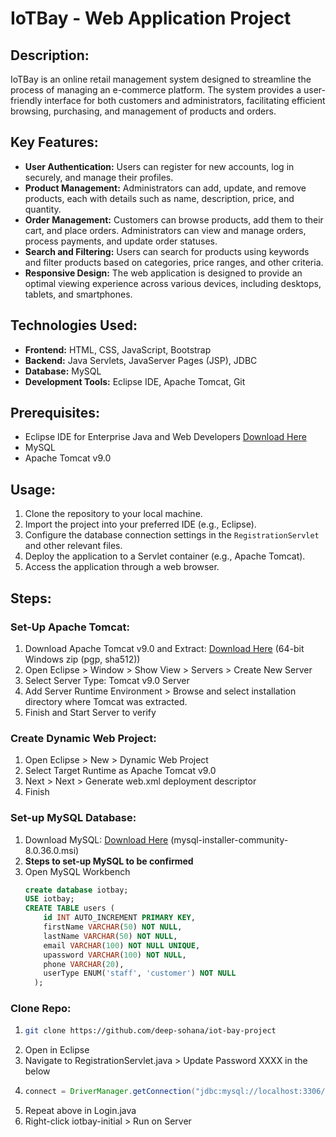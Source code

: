 # IoTBay - Web Application Project

## Description:
IoTBay is an online retail management system designed to streamline the process of managing an e-commerce platform. The system provides a user-friendly interface for both customers and administrators, facilitating efficient browsing, purchasing, and management of products and orders.

## Key Features:
- **User Authentication:** Users can register for new accounts, log in securely, and manage their profiles.
- **Product Management:** Administrators can add, update, and remove products, each with details such as name, description, price, and quantity.
- **Order Management:** Customers can browse products, add them to their cart, and place orders. Administrators can view and manage orders, process payments, and update order statuses.
- **Search and Filtering:** Users can search for products using keywords and filter products based on categories, price ranges, and other criteria.
- **Responsive Design:** The web application is designed to provide an optimal viewing experience across various devices, including desktops, tablets, and smartphones.

## Technologies Used:
- **Frontend:** HTML, CSS, JavaScript, Bootstrap
- **Backend:** Java Servlets, JavaServer Pages (JSP), JDBC
- **Database:** MySQL
- **Development Tools:** Eclipse IDE, Apache Tomcat, Git

## Prerequisites:
- Eclipse IDE for Enterprise Java and Web Developers [Download Here](https://www.eclipse.org/downloads/packages/release/2024-03/r/eclipse-ide-enterprise-java-and-web-developers)
- MySQL
- Apache Tomcat v9.0

## Usage:
1. Clone the repository to your local machine.
2. Import the project into your preferred IDE (e.g., Eclipse).
3. Configure the database connection settings in the `RegistrationServlet` and other relevant files.
4. Deploy the application to a Servlet container (e.g., Apache Tomcat).
5. Access the application through a web browser.

## Steps:

### Set-Up Apache Tomcat:
1. Download Apache Tomcat v9.0 and Extract: [Download Here](https://tomcat.apache.org/download-90.cgi) (64-bit Windows zip (pgp, sha512))
2. Open Eclipse > Window > Show View > Servers > Create New Server
3. Select Server Type: Tomcat v9.0 Server
4. Add Server Runtime Environment > Browse and select installation directory where Tomcat was extracted.
5. Finish and Start Server to verify

### Create Dynamic Web Project:
1. Open Eclipse > New > Dynamic Web Project
2. Select Target Runtime as Apache Tomcat v9.0
3. Next > Next > Generate web.xml deployment descriptor
4. Finish

### Set-up MySQL Database:
1. Download MySQL: [Download Here](https://dev.mysql.com/downloads/installer/) (mysql-installer-community-8.0.36.0.msi)
2. **Steps to set-up MySQL to be confirmed**
3. Open MySQL Workbench
    ```sql
    create database iotbay;
    USE iotbay;
    CREATE TABLE users (
        id INT AUTO_INCREMENT PRIMARY KEY,
        firstName VARCHAR(50) NOT NULL,
        lastName VARCHAR(50) NOT NULL,
        email VARCHAR(100) NOT NULL UNIQUE,
        upassword VARCHAR(100) NOT NULL,
        phone VARCHAR(20),
        userType ENUM('staff', 'customer') NOT NULL
      );
    ```

### Clone Repo:
1. ```bash
   git clone https://github.com/deep-sohana/iot-bay-project
2. Open in Eclipse
3. Navigate to RegistrationServlet.java > Update Password XXXX in the below
4. ```java :
   connect = DriverManager.getConnection("jdbc:mysql://localhost:3306/iotbay?useSSL=false","root","XXXXXX.");
5. Repeat above in Login.java
6. Right-click iotbay-initial > Run on Server
